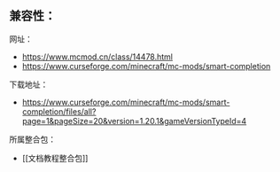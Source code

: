 兼容性：
- 

网址：
- https://www.mcmod.cn/class/14478.html
- https://www.curseforge.com/minecraft/mc-mods/smart-completion

下载地址：
- https://www.curseforge.com/minecraft/mc-mods/smart-completion/files/all?page=1&pageSize=20&version=1.20.1&gameVersionTypeId=4

所属整合包：
- [[文档教程整合包]]